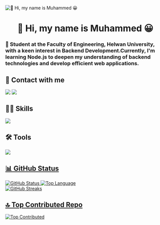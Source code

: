 ![👋 Hi, my name is Muhammed 😀](https://user-images.githubusercontent.com/10498744/210012254-234538ff-d198-48aa-8964-37e6fd45d227.gif)


<div id="toc">
  <ul align="center" style="list-style: none">
    <summary>
      <h1>
        👋 Hi, my name is Muhammed 😀
      </h1>
    </summary>
  </ul>
</div>
 <h3 align="left">🚀 Student at the Faculty of Engineering, Helwan University, with a keen interest in Backend Development.Currently, I'm learning Node.js to deepen my understanding of backend technologies and develop efficient web applications.</h3>

## 🤙 Contact with me
<p align="left">
  <a href="https://www.linkedin.com/in/muhammedalii9/" target="blank"><img src="https://skillicons.dev/icons?i=linkedin" /></a>
  <a href="https://x.com/0xmuhammed9" target="blank"><img src="https://skillicons.dev/icons?i=twitter"></a>  
</p>

## 🤹‍♀️ Skills
<p align="left">
  <a href="https://skillicons.dev" target="blank">
    <img src="https://skillicons.dev/icons?i=git,c,js,nodejs,express,mongodb" />
  </a>
</p>

## 🛠️ Tools
<p align="left">
  <a href="https://skillicons.dev"target="blank">
    <img src="https://skillicons.dev/icons?i=notion,github,obsidian,eclipse,arduino,vscode"
  </a>
</p>
    


## 📊 GitHub Status 
![GitHub Status](https://github-readme-stats.vercel.app/api?username=0xIsagiY9&theme=tokyonight&hide_border=false&include_all_commits=false&count_private=false)
![Top Language](https://github-readme-stats.vercel.app/api/top-langs/?username=0xIsagiY9&theme=tokyonight&hide_border=false&include_all_commits=false&count_private=false&layout=compact)<br/>
![GitHub Streaks](https://nirzak-streak-stats.vercel.app/?user=0xIsagiY9&theme=tokyonight&hide_border=false)



## 🔝 Top Contributed Repo
![Top Contributed](https://github-contributor-stats.vercel.app/api?username=0xIsagiY9&limit=5&theme=tokyonight&combine_all_yearly_contributions=true)







